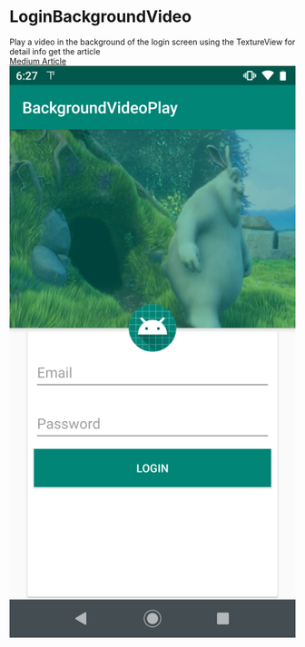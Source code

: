 # LoginBackgroundVideo
Play a video in the background of the login screen using the TextureView for detail info get the article
</br>
[Medium Article](https://medium.com/@ermarajhussain/login-with-background-video-1f512b901adf)
![alt text](https://github.com/maraj91/LoginBackgroundVideo/blob/master/screenshot/Screenshot_20190709-182725.png)
